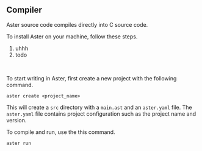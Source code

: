 ## Compiler

Aster source code compiles directly into C source code.

To install Aster on your machine, follow these steps.

1. uhhh
2. todo



<br/>

To start writing in Aster, first create a new project with the following command.

```
aster create <project_name>
```

This will create a `src` directory with a `main.ast` and an `aster.yaml` file. The `aster.yaml` file contains project configuration such as the project name and version.

To compile and run, use the this command.

```
aster run
```